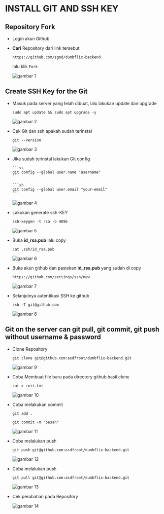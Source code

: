 # INSTALL GIT AND SSH KEY

## Repository Fork

-   Login akun Github

-   **Cari** Repository dari link tersebut

        https://github.com/sgnd/dumbflix-backend

    lalu klik `Fork`

    ![gambar 1](assets/2fromfork.png)

## Create SSH Key for the Git

-   Masuk pada server yang telah dibuat, lalu lakukan update dan upgrade

        sudo apt update && sudo apt upgrade -y

    ![gambar 2](assets/1update.png)

-   Cek Git dan ssh apakah sudah terinstal

        git --version

    ![gambar 3](assets/3gitversion.png)

-   Jika sudah terinstal lakukan Git config

        ```ss
        git config --global user.name "username"
        ```
        
        ```sh
        git config --global user.email "your-email"
        ```
        
    ![gambar 4](assets/44.png)

-   Lakukan generate ssh-KEY

        ssh-keygen -t rsa -b 4096

    ![gambar 5](assets/4sshkey.png)

-   Buka **id_rsa.pub** lalu copy

        cat .ssh/id_rsa.pub

    ![gambar 6](assets/45bukarsa.png)

-   Buka akun github dan pastekan **id_rsa.pub** yang sudah di copy

        https://github.com/settings/ssh/new

    ![gambar 7](assets/5pastekey.png)

-   Selanjutnya autentikasi SSH ke github

        ssh -T git@github.com

    ![gambar 8](assets/6ssh-T.png)

## Git on the server can git pull, git commit, git push without username & password

-   Clone Repository

        git clone git@github.com:asdfroot/dumbflix-backend.git

    ![gambar 9](assets/7gitclone.png)

-   Coba Membuat file baru pada directory github hasil clone

        cat > init.txt

    ![gambar 10](assets/8buatfile.png)

-   Coba melakukan commit

        git add .

        git commit -m "pesan"

    ![gambar 11](assets/9gitcommit.png)

-   Coba melalukan push

        git push git@github.com:asdfroot/dumbflix-backend.git

    ![gambar 12](assets/10push.png)

-   Coba melalukan push

        git pull git@github.com:asdfroot/dumbflix-backend.git

    ![gambar 13](assets/11.png)

-   Cek perubahan pada Repository

    ![gambar 14](assets/12cek.png)
